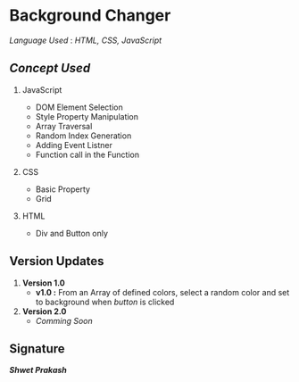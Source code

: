# Background Changer

*Language Used* : *HTML, CSS, JavaScript*  

## *Concept Used* 
1. JavaScript
    - DOM Element Selection
    - Style Property Manipulation
    - Array Traversal
    - Random Index Generation
    - Adding Event Listner
    - Function call in the Function
   
2. CSS
    - Basic Property
    - Grid
    
3. HTML
    - Div and Button only  
    
 
 ## Version Updates
 
 1. **Version 1.0** 
    - **v1.0 :** From an Array of defined colors, select a random color and set to background when *button* is clicked
 2. **Version 2.0**
    - *Comming Soon*


## Signature

***Shwet Prakash***
